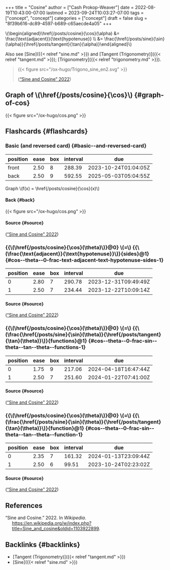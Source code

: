+++
title = "Cosine"
author = ["Cash Prokop-Weaver"]
date = 2022-08-19T10:43:00-07:00
lastmod = 2023-09-24T10:03:27-07:00
tags = ["concept", "concept"]
categories = ["concept"]
draft = false
slug = "8f39b616-dc89-4597-b689-c65aecde4a05"
+++

\\(\begin{aligned}\href{/posts/cosine}{\cos}(\alpha) &= \frac{\text{adjacent}}{\text{hypotenuse}} \\\ &= \frac{\href{/posts/sine}{\sin}(\alpha)}{\href{/posts/tangent}{\tan}(\alpha)}\end{aligned}\\)

Also see [Sine]({{< relref "sine.md" >}}) and [Tangent (Trigonometry)]({{< relref "tangent.md" >}}); [Trigonometry]({{< relref "trigonometry.md" >}}).

> {{< figure src="/ox-hugo/Trigono_sine_en2.svg" >}}
>
> (<a href="#citeproc_bib_item_1">“Sine and Cosine” 2022</a>)


## Graph of \\(\href{/posts/cosine}{\cos}\\) {#graph-of-cos}

{{< figure src="/ox-hugo/cos.png" >}}


## Flashcards {#flashcards}


### Basic (and reversed card) {#basic--and-reversed-card}

| position | ease | box | interval | due                  |
|----------|------|-----|----------|----------------------|
| front    | 2.50 | 8   | 288.39   | 2023-10-24T01:04:05Z |
| back     | 2.50 | 9   | 592.55   | 2025-05-03T05:04:55Z |

Graph \\(f(x) = \href{/posts/cosine}{\cos}(x)\\)


#### Back {#back}

{{< figure src="/ox-hugo/cos.png" >}}


#### Source {#source}

(<a href="#citeproc_bib_item_1">“Sine and Cosine” 2022</a>)


### {{\\(\href{/posts/cosine}{\cos}(\theta)\\)}@0} \\(=\\) {{\\(\frac{\text{adjacent}}{\text{hypotenuse}}\\)}{sides}@1} {#cos--theta--0-frac-text-adjacent-text-hypotenuse-sides-1}

| position | ease | box | interval | due                  |
|----------|------|-----|----------|----------------------|
| 0        | 2.80 | 7   | 290.78   | 2023-12-31T09:49:49Z |
| 1        | 2.50 | 7   | 234.44   | 2023-12-22T10:09:14Z |


#### Source {#source}

(<a href="#citeproc_bib_item_1">“Sine and Cosine” 2022</a>)


### {{\\(\href{/posts/cosine}{\cos}(\theta)\\)}@0} \\(=\\) {{\\(\frac{\href{/posts/sine}{\sin}(\theta)}{\href{/posts/tangent}{\tan}(\theta)}\\)}{functions}@1} {#cos--theta--0-frac-sin--theta--tan--theta--functions-1}

| position | ease | box | interval | due                  |
|----------|------|-----|----------|----------------------|
| 0        | 1.75 | 9   | 217.06   | 2024-04-18T16:47:44Z |
| 1        | 2.50 | 7   | 251.60   | 2024-01-22T07:41:00Z |


#### Source {#source}

(<a href="#citeproc_bib_item_1">“Sine and Cosine” 2022</a>)


### {{\\(\href{/posts/cosine}{\cos}(\theta)\\)}@0} \\(=\\) {{\\(\frac{\href{/posts/sine}{\sin}(\theta)}{\href{/posts/tangent}{\tan}(\theta)}\\)}{function}@1} {#cos--theta--0-frac-sin--theta--tan--theta--function-1}

| position | ease | box | interval | due                  |
|----------|------|-----|----------|----------------------|
| 0        | 2.35 | 7   | 161.32   | 2024-01-13T23:09:44Z |
| 1        | 2.50 | 6   | 99.51    | 2023-10-24T02:23:02Z |


#### Source {#source}

(<a href="#citeproc_bib_item_1">“Sine and Cosine” 2022</a>)

## References

<style>.csl-entry{text-indent: -1.5em; margin-left: 1.5em;}</style><div class="csl-bib-body">
  <div class="csl-entry"><a id="citeproc_bib_item_1"></a>“Sine and Cosine.” 2022. In <i>Wikipedia</i>. <a href="https://en.wikipedia.org/w/index.php?title=Sine_and_cosine&oldid=1103922899">https://en.wikipedia.org/w/index.php?title=Sine_and_cosine&#38;oldid=1103922899</a>.</div>
</div>


## Backlinks {#backlinks}

-   [Tangent (Trigonometry)]({{< relref "tangent.md" >}})
-   [Sine]({{< relref "sine.md" >}})
